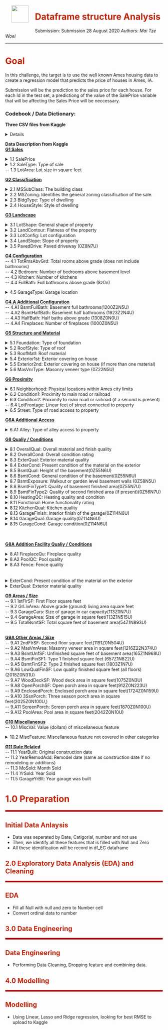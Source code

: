 <img src="http://imgur.com/1ZcRyrc.png" style="float: left; margin: 20px; height: 55px">

# <span style="color:#bd2304">Dataframe structure Analysis</span>
Submission: Submission 28 August 2020
_Authors: Mai Tze Woei_


---

#  <span style="color:#bd2304">Goal</span>

In this challenge, the target is to use the well known Ames housing data to create a regression model that predicts the price of houses in Ames, IA. 

Submission will be the prediction to the sales price for each house. For each Id in the test set, a predictiong of  the value of the SalePrice variable that will be affecting the Sales Price will be neccessary.

### **Codebook / Data Dictionary:**

**Three CSV files from Kaggle**
<details><summary>Details </summary>    
There are three files:
train.csv -- this data contains all of the training data for your model. The target variable (SalePrice) is removed from the test set!<br/>
test.csv -- this data contains the test data for your model. You will feed this data into your regression model to make predictions.<br/>
sample_sub_reg.csv -- An example of a correctly formatted submission for this challenge (with a random number provided as predictions for SalePrice. Please ensure that your submission to Kaggle matches this format.
</details>

**Data Description from Kaggle**<br/>
<u>**G1 Sales** </u>

<details><summary>1.1 SalePrice</summary>
The property's sale price in dollars. This is the target variable that you're trying to predict for this challenge.<br/>
</details>
<details><summary>1.2 SaleType: Type of sale</summary>
WD Warranty Deed - Conventional<br/>
CWD Warranty Deed - Cash<br/>
VWD Warranty Deed - VA Loan<br/>
New Home just constructed and sold<br/>
COD Court Officer Deed/Estate<br/>
Con Contract 15 percent Down payment regular terms<br/>
ConLw Contract Low Down payment and low interest<br/>
ConLI Contract Low Interest<br/>
ConLD Contract Low Down<br/>
Oth Other<br/><br/>
</details>
-- 1.3 LotArea: Lot size in square feet<br/>

<u>**G2 Classification** </u><br/>

<details><summary>2.1 MSSubClass: The building class</summary>
    20 1-STORY 1946 & NEWER ALL STYLES<br/>
    30 1-STORY 1945 & OLDER<br/>
    40 1-STORY W/FINISHED ATTIC ALL AGES<br/>
    45 1-1/2 STORY - UNFINISHED ALL AGES<br/>
    50 1-1/2 STORY FINISHED ALL AGES<br/>
    60 2-STORY 1946 & NEWER<br/>
    70 2-STORY 1945 & OLDER<br/>
    75 2-1/2 STORY ALL AGES<br/>
    80 SPLIT OR MULTI-LEVEL<br/>
    85 SPLIT FOYER<br/>
    90 DUPLEX - ALL STYLES AND AGES<br/>
    120 1-STORY PUD (Planned Unit Development) - 1946 & NEWER<br/>
    150 1-1/2 STORY PUD - ALL AGES<br/>
    160 2-STORY PUD - 1946 & NEWER<br/>
    180 PUD - MULTILEVEL - INCL SPLIT LEV/FOYER<br/>
    190 2 FAMILY CONVERSION - ALL STYLES AND AGES<br/><br/> 
</details>

<details><summary>2.2 MSZoning: Identifies the general zoning classification of the sale.</summary>
    A Agriculture<br/>
    C Commercial<br/>
    FV Floating Village Residential<br/>
    I Industrial<br/>
    RH Residential High Density<br/>
    RL Residential Low Density<br/>
    RP Residential Low Density Park<br/>
    RM Residential Medium Density<br/>
</details>
<details><summary>2.3 BldgType: Type of dwelling</summary>
1Fam Single-family Detached<br/>
2FmCon Two-family Conversion; originally built as one-family dwelling<br/>
Duplx Duplex<br/>
TwnhsE Townhouse End Unit<br/>
TwnhsI Townhouse Inside Unit<br/><br/>
</details>
<details><summary>2.4 HouseStyle: Style of dwelling</summary>
1Story One story<br/>
1.5Fin One and one-half story: 2nd level finished<br/>
1.5Unf One and one-half story: 2nd level unfinished<br/><br/>
2Story Two story<br/>
2.5Fin Two and one-half story: 2nd level finished<br/>
2.5Unf Two and one-half story: 2nd level unfinished<br/>
SFoyer Split Foyer<br/>
SLvl Split Level<br/><br/>
</details>

<u>**G3 Landscape** </u><br/>
<details><summary>3.1 LotShape: General shape of property</summary>
Reg Regular<br/>
IR1 Slightly irregular<br/>
IR2 Moderately Irregular<br/>
IR3 Irregular<br/><br/>
</details>
<details><summary>3.2 LandContour: Flatness of the property</summary>
Lvl Near Flat/Level<br/>
Bnk Banked - Quick and significant rise from street grade to building<br/>
HLS Hillside - Significant slope from side to side<br/>
Low Depression<br/><br/>
</details>
<details><summary>3.3 LotConfig: Lot configuration</summary>
Inside Inside lot<br/>
Corner Corner lot<br/>
CulDSac Cul-de-sac<br/>
FR2 Frontage on 2 sides of property<br/>
FR3 Frontage on 3 sides of property<br/><br/>
</details>
<details><summary>3.4 LandSlope: Slope of property</summary>
~    Gtl Gentle slope<br/>
~    Mod Moderate Slope<br/>
~    Sev Severe Slope<br/><br/>
</details>
<details><summary>3.5 PavedDrive: Paved driveway (0Z8N7U)</summary>
Y Paved<br/>
P Partial Pavement<br/>
N Dirt/Gravel<br/><br/>
</details>

<u>**G4 Configuration** </u><br/>
-- 4.1 TotRmsAbvGrd: Total rooms above grade (does not include bathrooms)<br/>
-- 4.2 Bedroom: Number of bedrooms above basement level<br/>
-- 4.3 Kitchen: Number of kitchens<br/>
-- 4.4 FullBath: Full bathrooms above grade (8z0n) <br/>
<details><summary>4.5 GarageType: Garage location</summary>
2Types More than one type of garage<br/>
Attchd Attached to home<br/>
Basment Basement Garage<br/>
BuiltIn Built-In (Garage part of house - typically has room above garage)<br/>
CarPort Car Port<br/>
Detchd Detached from home<br/>
NA No Garage<br/><br/>
</details>

<u>**G4.A Additional Configuration** </u><br/>
-- 4.A1 BsmtFullBath: Basement full bathrooms(1200Z2N5U)<br/>
-- 4.A2 BsmtHalfBath: Basement half bathrooms (1923Z2N4U)<br/>
-- 4.A3 HalfBath: Half baths above grade (1308Z0N0U) <br/>
-- 4.A4 Fireplaces: Number of fireplaces (1000Z0N5U)<br/>

<u>**G5 Structure and Material**</u><br/>
<details><summary>5.1 Foundation: Type of foundation</summary>
BrkTil Brick and Tile<br/>
CBlock Cinder Block<br/>
PConc Poured Contrete<br/>
Slab Slab<br/>
Stone Stone<br/>
Wood Wood<br/>
</details>
<details><summary>5.2 RoofStyle: Type of roof</summary>
Flat Flat<br/>
Gable Gable<br/>
Gambrel Gabrel (Barn)<br/>
Hip Hip<br/>
Mansard Mansard<br/>
Shed Shed<br/><br/>
</details>
<details><summary>5.3 RoofMatl: Roof material</summary>
ClyTile Clay or Tile<br/>
CompShg Standard (Composite) Shingle<br/>
Membran Membrane<br/>
Metal Metal<br/>
Roll Roll<br/>
Tar / Grv Gravel and Tar<br/>
WdShake Wood Shakes<br/>
WdShngl Wood Shingles<br/><br/>
</details>
<details><summary>5.4 Exterior1st: Exterior covering on house</summary>
Exterior1st: Exterior covering on house
AsbShng Asbestos Shingles<br/>
AsphShn Asphalt Shingles<br/>
BrkComm Brick Common<br/>
BrkFace Brick Face<br/>
CBlock Cinder Block<br/>
CemntBd Cement Board<br/>
HdBoard Hard Board<br/>
ImStucc Imitation Stucco<br/>
MetalSd Metal Siding<br/>
Other Other<br/>
Plywood Plywood<br/>
PreCast PreCast<br/>
Stone Stone<br/>
Stucco Stucco<br/>
VinylSd Vinyl Siding<br/>
Wd Sdng Wood Siding<br/>
WdShing Wood Shingles<br/><br/>
</details>
<details><summary>5.5 Exterior2nd: Exterior covering on house (if more than one material)</summary>
AsbShng Asbestos Shingles<br/>
AsphShn Asphalt Shingles<br/>
BrkComm Brick Common<br/>
BrkFace Brick Face<br/>
CBlock Cinder Block<br/>
CemntBd Cement Board<br/>
HdBoard Hard Board<br/>
ImStucc Imitation Stucco<br/>
MetalSd Metal Siding<br/>
Other Other<br/>
Plywood Plywood<br/>
PreCast PreCast<br/>
Stone Stone<br/>
Stucco Stucco<br/>
VinylSd Vinyl Siding<br/>
Wd Sdng Wood Siding<br/>
WdShing Wood Shingles<br/>
</details>
<details><summary>5.6 MasVnrType: Masonry veneer type (0Z22N5U)</summary>
BrkCmn Brick Common<br/>
BrkFace Brick Face<br/>
CBlock Cinder Block<br/>
None None<br/>
Stone Stone<br/>
</details>

<u>**G6 Proximity** </u><br/>
<details><summary>6.1 Neighborhood: Physical locations within Ames city limits</summary>
Blmngtn Bloomington Heights<br/>
Blueste Bluestem<br/>
BrDale Briardale<br/>
BrkSide Brookside<br/>
ClearCr Clear Creek<br/>
CollgCr College Creek<br/>
Crawfor Crawford<br/>
Edwards Edwards<br/><br/>
Gilbert Gilbert<br/>
IDOTRR Iowa DOT and Rail Road<br/>
MeadowV Meadow Village<br/>
Mitchel Mitchell<br/><br/>
Names North Ames<br/>
NoRidge Northridge<br/>
NPkVill Northpark Villa<br/>
NridgHt Northridge Heights<br/>
NWAmes Northwest Ames<br/>
OldTown Old Town<br/>
SWISU South and West of Iowa State University<br/>
Sawyer Sawyer<br/>
SawyerW Sawyer West<br/>
Somerst Somerset<br/>
StoneBr Stone Brook<br/>
Timber Timberland<br/>
Veenker Veenker<br/><br/>
</details>
<details><summary>6.2 Condition1: Proximity to main road or railroad</summary>
Condition1: Proximity to main road or railroad
Artery Adjacent to arterial street<br/>
Feedr Adjacent to feeder street<br/>
Norm Normal<br/>
RRNn Within 200' of North-South Railroad<br/><br/>
RRAn Adjacent to North-South Railroad<br/>
PosN Near positive off-site feature--park, greenbelt, etc.<br/>
PosA Adjacent to postive off-site feature<br/><br/>
RRNe Within 200' of East-West Railroad<br/>
RRAe Adjacent to East-West Railroad<br/><br/>
</details>
<details><summary>6.3 Condition2: Proximity to main road or railroad (if a second is present)</summary>
Artery Adjacent to arterial street<br/>
Feedr Adjacent to feeder street<br/>
Norm Normal<br/>
RRNn Within 200' of North-South Railroad<br/>
RRAn Adjacent to North-South Railroad<br/>
PosN Near positive off-site feature--park, greenbelt, etc.<br/>
PosA Adjacent to postive off-site feature<br/>
RRNe Within 200' of East-West Railroad<br/>
RRAe Adjacent to East-West Railroad<br/><br/>
</details>
-- 6.4 LotFrontage: Linear feet of street connected to property<br/>
<details><summary>6.5 Street: Type of road access to property</summary>
    Grvl Gravel<br/>
    Pave Paved<br/><br/> 
</details> 

<u>**G6A Additional Access** </u><br/>

<details><summary>6.A1 Alley: Type of alley access to property</summary>
    Grvl Gravel<br/>
    Pave Paved<br/>
    NA No alley access<br/><br/>
</details>

<u>**G8 Qualiy / Conditions**</u><br/>
<details><summary>8.1 OverallQual: Overall material and finish quality</summary>
10 Very Excellent<br/>
9 Excellent<br/>
8 Very Good<br/>
7 Good<br/>
6 Above Average<br/>
5 Average<br/>
4 Below Average<br/>
3 Fair<br/>
2 Poor<br/>
1 Very Poor<br/><br/>
</details>
<details><summary>8.2 OverallCond: Overall condition rating</summary>
10 Very Excellent<br/>
9 Excellent<br/>
8 Very Good<br/>
7 Good<br/>
6 Above Average<br/>
5 Average<br/>
4 Below Average<br/>
3 Fair<br/>
2 Poor<br/>
1 Very Poor<br/><br/>
</details>
<details><summary>8.3 ExterQual: Exterior material quality</summary>
Ex Excellent<br/>
Gd Good<br/>
TA Average/Typical<br/>
Fa Fair<br/>
Po Poor<br/>
</details>
<details><summary>8.4 ExterCond: Present condition of the material on the exterior</summary>
Ex Excellent<br/>
Gd Good<br/>
TA Average/Typical<br/>
Fa Fair<br/>
Po Poor<br/>
</details>
<details><summary>8.5 BsmtQual: Height of the basement(0Z55N6U)</summary>
Ex Excellent (100+ inches)<br/>
Gd Good (90-99 inches)<br/>
TA Typical (80-89 inches)<br/>
Fa Fair (70-79 inches)<br/>
Po Poor (more than70 inches)<br/>
NA No Basement<br/>
</details>
<details><summary>8.6 BsmtCond: General condition of the basement(0Z55N6U)</summary>
Ex Excellent<br/>
Gd Good<br/>
TA Typical - slight dampness allowed<br/>
Fa Fair - dampness or some cracking or settling<br/>
Po Poor - Severe cracking, settling, or wetness<br/>
NA No Basement<br/>
</details>
<details><summary>8.7 BsmtExposure: Walkout or garden level basement walls (0Z58N5U)</summary>
Gd Good Exposure<br/>
Av Average Exposure (split levels or foyers typically score average or above)<br/>
Mn Mimimum Exposure<br/>
No No Exposure<br/>
NA No Basement<br/>
</details>
<details><summary>8.8 BsmtFinType1: Quality of basement finished area(0Z55N7U)</summary>
GLQ Good Living Quarters<br/>
ALQ Average Living Quarters<br/>
BLQ Below Average Living Quarters<br/>
Rec Average Rec Room<br/>
LwQ Low Quality<br/>
Unf Unfinshed<br/>
NA No Basement<br/>
</details>
<details><summary>8.9 BsmtFinType2: Quality of second finished area (if present)(0Z56N7U)</summary>
GLQ Good Living Quarters<br/>
ALQ Average Living Quarters<br/>
BLQ Below Average Living Quarters<br/>
Rec Average Rec Room<br/>
LwQ Low Quality<br/>
Unf Unfinshed<br/>
NA No Basement<br/>
</details>
<details><summary>8.10 HeatingQC: Heating quality and condition</summary>
Ex Excellent<br/>
Gd Good<br/>
TA Average/Typical<br/>
Fa Fair<br/><br/>
</details>
<details><summary>8.11 Functional: Home functionality rating</summary>
Typ Typical Functionality<br/>
Min1 Minor Deductions 1<br/>
Min2 Minor Deductions 2<br/>
Mod Moderate Deductions<br/>
Maj1 Major Deductions 1<br/>
Maj2 Major Deductions 2<br/>
Sev Severely Damaged<br/>
Sal Salvage only<br/><br/>
</details>
<details><summary>8.12 KitchenQual: Kitchen quality</summary>
Ex Excellent<br/>
Gd Good<br/>
TA Typical/Average<br/>
Fa Fair<br/>
Po Poor<br/><br/>
</details>
<details><summary>8.13 GarageFinish: Interior finish of the garage(0Z114N6U)</summary>
Fin Finished<br/>
RFn Rough Finished<br/>
Unf Unfinished<br/>
NA No Garage<br/><br/>
</details>
<details><summary>8.14 GarageQual: Garage quality(0Z114N6U)</summary>
Ex Excellent<br/>
Gd Good<br/>
TA Typical/Average<br/>
Fa Fair<br/>
Po Poor<br/>
NA No Garage<br/><br/>
</details>
<details><summary>8.15 GarageCond: Garage condition(0Z114N6U)</summary>
Ex Excellent<br/>
Gd Good<br/>
TA Typical/Average<br/>
Fa Fair<br/>
Po Poor<br/>
NA No Garage<br/>
</details>
<br/>
<br/>

<u>**G8A Addition Facility Qualiy / Conditions**</u><br/>
<details><summary>8.A1 FireplaceQu: Fireplace quality</summary>
Ex Excellent - Exceptional Masonry Fireplace<br/>
Gd Good - Masonry Fireplace in main level<br/>
TA Average - Prefabricated Fireplace in main living area or Masonry Fireplace in basement<br/>
Fa Fair - Prefabricated Fireplace in basement<br/>
Po Poor - Ben Franklin Stove<br/>
NA No Fireplace<br/><br/>
</details>
<details><summary>8.A2 PoolQC: Pool quality</summary>
Ex Excellent<br/>
Gd Good<br/>
TA Average/Typical<br/>
Fa Fair<br/>
NA No Pool<br/><br/>
</details>
<details><summary>8.A3 Fence: Fence quality</summary>
GdPrv Good Privacy<br/>
MnPrv Minimum Privacy<br/>
GdWo Good Wood<br/>
MnWw Minimum Wood/Wire<br/>
NA No Fence<br/>
</details>
<br/>
<br/>
<details><summary>ExterCond: Present condition of the material on the exterior</summary>
Ex Excellent<br/>
Gd Good<br/>
TA Average/Typical<br/>
Fa Fair<br/>
Po Poor<br/>
</details>
<details><summary>ExterQual: Exterior material quality</summary>
Ex Excellent<br/>
Gd Good<br/>
TA Average/Typical<br/>
Fa Fair<br/>
Po Poor<br/>
</details>

<u>**G9 Areas / Size** </u><br/>
-- 9.1 1stFlrSF: First Floor square feet<br/>
-- 9.2 GrLivArea: Above grade (ground) living area square feet<br/>
-- 9.3 GarageCars: Size of garage in car capacity(113Z0N7U)<br/>
-- 9.4 GarageArea: Size of garage in square feet(113Z1N515U)<br/>
-- 9.5 TotalBsmtSF: Total square feet of basement area(54Z1N893U)<br/>
<br/>

<u>**G9A Other Areas / Size** </u><br/>
-- 9.A1 2ndFlrSF: Second floor square feet(1191Z0N504U)<br/>
-- 9.A2 MasVnrArea: Masonry veneer area in square feet(1216Z22N374U)<br/>
-- 9.A3 BsmtUnfSF: Unfinished square feet of basement area(165Z1N968U)<br/>
-- 9.A4 BsmtFinSF1: Type 1 finished square feet (657Z1N822U)<br/>
-- 9.A5 BsmtFinSF2: Type 2 finished square feet (1803Z1N7U)<br/>
-- 9.A6 LowQualFinSF: Low quality finished square feet (all floors)(2018Z0N31U)<br/>
-- 9.A7 WoodDeckSF: Wood deck area in square feet(1075Z0N3U)<br/>
-- 9.A8 OpenPorchSF: Open porch area in square feet(912Z0N223U)<br/>
-- 9.A9 EnclosedPorch: Enclosed porch area in square feet(1724Z0N159U)<br/>
-- 9.A10 3SsnPorch: Three season porch area in square feet(2025Z0N100U,)<br/>
-- 9.A11 ScreenPorch: Screen porch area in square feet(1870Z0N100U)<br/>
-- 9.A12 PoolArea: Pool area in square feet(2042Z0N10U)<br/>


<u>**G10 Miscellaneous** </u><br/>
-- 10.1 MiscVal: Value (dollars) of miscellaneous feature<br/>
<details><summary>10.2 MiscFeature: Miscellaneous feature not covered in other categories</summary>
Elev Elevator<br/>
Gar2 2nd Garage (if not described in garage section)<br/>
Othr Other<br/>
Shed Shed (over 100 SF)<br/>
TenC Tennis Court<br/>
NA None<br/><br/>
</details>

<u>**G11 Date Related**</u><br/>
-- 11.1 YearBuilt: Original construction date<br/>
-- 11.2 YearRemodAdd: Remodel date (same as construction date if no remodeling or additions)<br/>
-- 11.3 MoSold: Month Sold<br/>
-- 11.4 YrSold: Year Sold<br/>
-- 11.5 GarageYrBlt: Year garage was built<br/>

<a id='Preparation'></a> 
#  <span style="color:#bd2304">1.0 Preparation</span>
<hr style="border: line rgb(0,255,0) 2.0px;background-color: rgb(170,0,0);height: 5.0px;"/>

<a id='ImportLibrary'></a>
## <span style="color:#bd2304">Initial Data Anlaysis</span>

* Data was seperated by Date, Catigorial, number and not use
* Then, we identify all these features that is filled with Null and Zero
* All these identification will be record in df_EC dataframe



##  <span style="color:#bd2304">2.0 Exploratory Data Analysis (EDA) and Cleaning</span>
<hr style="border: line rgb(0,255,0) 2.0px;background-color: rgb(170,0,0);height: 5.0px;"/>

<a id='ImportLibrary'></a>
## <span style="color:#bd2304">EDA</span>

* Fill all Null with null and zero to Number cell
* Convert ordinal data to number


##  <span style="color:#bd2304">3.0 Data Engineering</span>
<hr style="border: line rgb(0,255,0) 2.0px;background-color: rgb(170,0,0);height: 5.0px;"/>

<a id='ImportLibrary'></a>
## <span style="color:#bd2304">Data Engineering</span>

* Performing Data Cleaning, Dropping feature and combining data.


##  <span style="color:#bd2304">4.0 Modelling</span>
<hr style="border: line rgb(0,255,0) 2.0px;background-color: rgb(170,0,0);height: 5.0px;"/>

<a id='ImportLibrary'></a>
## <span style="color:#bd2304">Modelling</span>

* Using Linear, Lasso and Ridge regression, looking for best RMSE to upload to Kaggle 


```python

```
